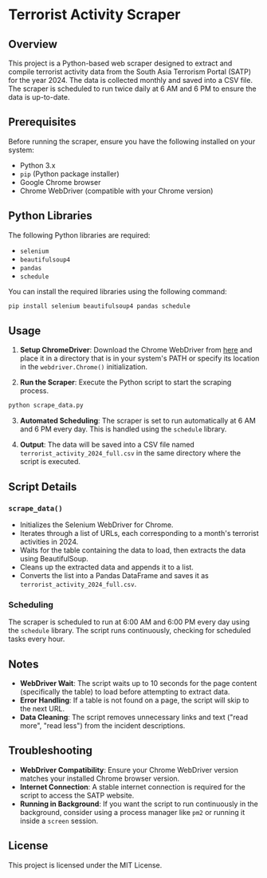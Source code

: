 
# Terrorist Activity Scraper

## Overview

This project is a Python-based web scraper designed to extract and compile terrorist activity data from the South Asia Terrorism Portal (SATP) for the year 2024. The data is collected monthly and saved into a CSV file. The scraper is scheduled to run twice daily at 6 AM and 6 PM to ensure the data is up-to-date.

## Prerequisites

Before running the scraper, ensure you have the following installed on your system:

- Python 3.x
- `pip` (Python package installer)
- Google Chrome browser
- Chrome WebDriver (compatible with your Chrome version)

## Python Libraries

The following Python libraries are required:

- `selenium`
- `beautifulsoup4`
- `pandas`
- `schedule`

You can install the required libraries using the following command:

```bash
pip install selenium beautifulsoup4 pandas schedule
```

## Usage

1. **Setup ChromeDriver**: Download the Chrome WebDriver from [here](https://sites.google.com/a/chromium.org/chromedriver/downloads) and place it in a directory that is in your system's PATH or specify its location in the `webdriver.Chrome()` initialization.

2. **Run the Scraper**: Execute the Python script to start the scraping process.

```bash
python scrape_data.py
```

3. **Automated Scheduling**: The scraper is set to run automatically at 6 AM and 6 PM every day. This is handled using the `schedule` library.

4. **Output**: The data will be saved into a CSV file named `terrorist_activity_2024_full.csv` in the same directory where the script is executed.

## Script Details

### `scrape_data()`

- Initializes the Selenium WebDriver for Chrome.
- Iterates through a list of URLs, each corresponding to a month's terrorist activities in 2024.
- Waits for the table containing the data to load, then extracts the data using BeautifulSoup.
- Cleans up the extracted data and appends it to a list.
- Converts the list into a Pandas DataFrame and saves it as `terrorist_activity_2024_full.csv`.

### Scheduling

The scraper is scheduled to run at 6:00 AM and 6:00 PM every day using the `schedule` library. The script runs continuously, checking for scheduled tasks every hour.

## Notes

- **WebDriver Wait**: The script waits up to 10 seconds for the page content (specifically the table) to load before attempting to extract data.
- **Error Handling**: If a table is not found on a page, the script will skip to the next URL.
- **Data Cleaning**: The script removes unnecessary links and text ("read more", "read less") from the incident descriptions.

## Troubleshooting

- **WebDriver Compatibility**: Ensure your Chrome WebDriver version matches your installed Chrome browser version.
- **Internet Connection**: A stable internet connection is required for the script to access the SATP website.
- **Running in Background**: If you want the script to run continuously in the background, consider using a process manager like `pm2` or running it inside a `screen` session.

## License

This project is licensed under the MIT License.

